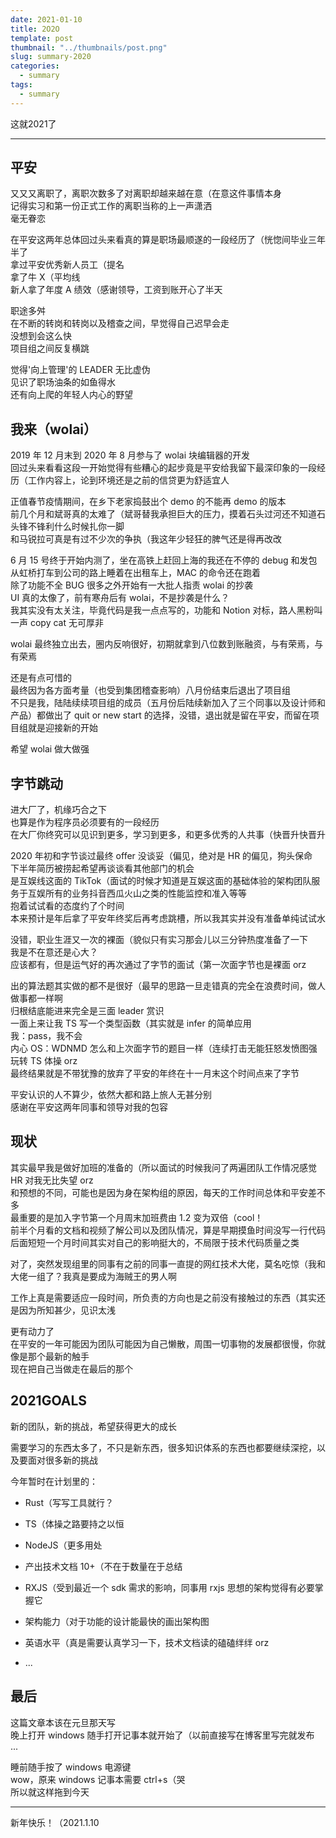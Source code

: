 ```yaml
---
date: 2021-01-10
title: 2O2O
template: post
thumbnail: "../thumbnails/post.png"
slug: summary-2020
categories:
  - summary
tags:
  - summary
---
```


这就2021了

---

## 平安

又又又离职了，离职次数多了对离职却越来越在意（在意这件事情本身<br />
记得实习和第一份正式工作的离职当称的上一声潇洒<br />
毫无眷恋<br />

在平安这两年总体回过头来看真的算是职场最顺遂的一段经历了（恍惚间毕业三年半了<br />
拿过平安优秀新人员工（提名<br />
拿了牛 X（平均线<br />
新人拿了年度 A 绩效（感谢领导，工资到账开心了半天<br />

职途多舛<br />
在不断的转岗和转岗以及稽查之间，早觉得自己迟早会走<br />
没想到会这么快<br />
项目组之间反复横跳<br />

觉得'向上管理'的 LEADER 无比虚伪<br />
见识了职场油条的如鱼得水<br />
还有向上爬的年轻人内心的野望

## 我来（wolai）

2019 年 12 月末到 2020 年 8 月参与了 wolai 块编辑器的开发<br />
回过头来看看这段一开始觉得有些糟心的起步竟是平安给我留下最深印象的一段经历（工作内容上，论到环境还是之前的信贷更为舒适宜人

正值春节疫情期间，在乡下老家捣鼓出个 demo 的不能再 demo 的版本<br />
前几个月和斌哥真的太难了（斌哥替我承担巨大的压力，摸着石头过河还不知道石头锋不锋利什么时候扎你一脚<br />
和马锐拉可真是有过不少次的争执（我这年少轻狂的脾气还是得再改改

6 月 15 号终于开始内测了，坐在高铁上赶回上海的我还在不停的 debug 和发包<br />
从虹桥打车到公司的路上睡着在出租车上，MAC 的命令还在跑着<br />
除了功能不全 BUG 很多之外开始有一大批人指责 wolai 的抄袭<br />
UI 真的太像了，前有寒舟后有 wolai，不是抄袭是什么？<br />
我其实没有太关注，毕竟代码是我一点点写的，功能和 Notion 对标，路人黑粉叫一声 copy cat 无可厚非

wolai 最终独立出去，圈内反响很好，初期就拿到八位数到账融资，与有荣焉，与有荣焉

还是有点可惜的<br />
最终因为各方面考量（也受到集团稽查影响）八月份结束后退出了项目组<br />
不只是我，陆陆续续项目组的成员（五月份后陆续新加入了三个同事以及设计师和产品）都做出了 quit or new start 的选择，没错，退出就是留在平安，而留在项目组就是迎接新的开始

希望 wolai 做大做强

## 字节跳动

进大厂了，机缘巧合之下<br />
也算是作为程序员必须要有的一段经历<br />
在大厂你终究可以见识到更多，学习到更多，和更多优秀的人共事（快晋升快晋升

2020 年初和字节谈过最终 offer 没谈妥（偏见，绝对是 HR 的偏见，狗头保命<br />
下半年简历被捞起希望再谈谈看其他部门的机会<br />
是互娱线这面的 TikTok（面试的时候才知道是互娱这面的基础体验的架构团队服务于互娱所有的业务抖音西瓜火山之类的性能监控和准入等等<br />
抱着试试看的态度约了个时间<br />
本来预计是年后拿了平安年终奖后再考虑跳槽，所以我其实并没有准备单纯试试水

没错，职业生涯又一次的裸面（貌似只有实习那会儿以三分钟热度准备了一下<br />
我是不在意还是心大？<br />
应该都有，但是运气好的再次通过了字节的面试（第一次面字节也是裸面 orz

出的算法题其实做的都不是很好（最早的思路一旦走错真的完全在浪费时间，做人做事都一样啊<br />
归根结底能进来完全是三面 leader 赏识<br />
一面上来让我 TS 写一个类型函数（其实就是 infer 的简单应用<br />
我：pass，我不会<br />
内心 OS：WDNMD 怎么和上次面字节的题目一样（连续打击无能狂怒发愤图强玩转 TS 体操 orz<br />
最终结果就是不带犹豫的放弃了平安的年终在十一月末这个时间点来了字节

平安认识的人不算少，依然大都和路上旅人无甚分别<br />
感谢在平安这两年同事和领导对我的包容

## 现状

其实最早我是做好加班的准备的（所以面试的时候我问了两遍团队工作情况感觉 HR 对我无比失望 orz<br />
和预想的不同，可能也是因为身在架构组的原因，每天的工作时间总体和平安差不多<br />
最重要的是加入字节第一个月周末加班费由 1.2 变为双倍（cool！<br />
前半个月看的文档和视频了解公司以及团队情况，算是早期摸鱼时间没写一行代码<br />
后面短短一个月时间其实对自己的影响挺大的，不局限于技术代码质量之类

对了，突然发现组里的同事有之前的同事一直提的网红技术大佬，莫名吃惊（我和大佬一组了？我真是要成为海贼王的男人啊

工作上真是需要适应一段时间，所负责的方向也是之前没有接触过的东西（其实还是因为所知甚少，见识太浅

更有动力了<br />
在平安的一年可能因为团队可能因为自己懒散，周围一切事物的发展都很慢，你就像是那个最新的触手<br />
现在把自己当做走在最后的那个

## 2021GOALS

新的团队，新的挑战，希望获得更大的成长

需要学习的东西太多了，不只是新东西，很多知识体系的东西也都要继续深挖，以及要面对很多新的挑战

今年暂时在计划里的：

- Rust（写写工具就行？

- TS（体操之路要持之以恒

- NodeJS（更多用处

- 产出技术文档 10+（不在于数量在于总结

- RXJS（受到最近一个 sdk 需求的影响，同事用 rxjs 思想的架构觉得有必要掌握它

- 架构能力（对于功能的设计能最快的画出架构图

- 英语水平（真是需要认真学习一下，技术文档读的磕磕绊绊 orz

- ...

## 最后

这篇文章本该在元旦那天写<br />
晚上打开 windows 随手打开记事本就开始了（以前直接写在博客里写完就发布<br />
...

睡前随手按了 windows 电源键<br />
wow，原来 windows 记事本需要 ctrl+s（哭<br />
所以就这样拖到今天

---

新年快乐！（2021.1.10
